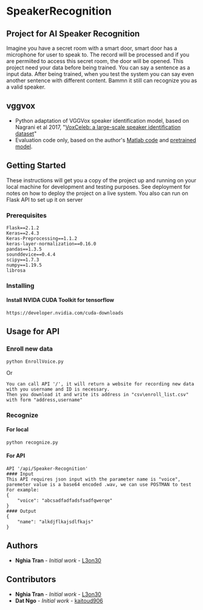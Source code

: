 # SpeakerRecognition

## Project for AI Speaker Recognition
Imagine you have a secret room with a smart door, smart door has a microphone for user to speak to. The record will be processed and if you are permiited to access this secret room, the door will be opened. This project need your data before being trained. You can say a sentence as a input data. After being trained, when you test the system you can say even another sentence with different content. Bammn it still can recognize you as a valid speaker.
## vggvox

* Python adaptation of VGGVox speaker identification model, based on Nagrani et al 2017, "[VoxCeleb: a large-scale speaker identification dataset](https://arxiv.org/pdf/1706.08612.pdf)"
* Evaluation code only, based on the author's [Matlab code](https://github.com/a-nagrani/VGGVox/)
and [pretrained model](http://www.robots.ox.ac.uk/~vgg/data/voxceleb/).

## Getting Started

These instructions will get you a copy of the project up and running on your local machine for development and testing purposes. See deployment for notes on how to deploy the project on a live system. You also can run on Flask API to set up it on server

### Prerequisites

```
Flask==2.1.2
Keras==2.4.3
Keras-Preprocessing==1.1.2
keras-layer-normalization==0.16.0
pandas==1.3.5
sounddevice==0.4.4
scipy==1.7.3
numpy==1.19.5
librosa

```
### Installing

#### Install NVIDA CUDA Toolkit for tensorflow
```
https://developer.nvidia.com/cuda-downloads
```

## Usage for API
### Enroll new data
```
python EnrollVoice.py 
```
Or
```
You can call API '/', it will return a website for recording new data with you username and ID is necessary. 
Then you download it and write its address in "csv\enroll_list.csv" with form "address,username"
```
### Recognize 
#### For local
```
python recognize.py
```
#### For API
```
API '/api/Speaker-Recognition'
#### Input
This API requires json input with the parameter name is "voice", paremeter value is a base64 encoded .wav, we can use POSTMAN to test
For example:
{
    "voice": "abcsadfadfadsfsadfqwerqe"
}
#### Output
{
    "name": "alkdjflkajsdlfkajs"
}
```
### 

## Authors

* **Nghia Tran** - *Initial work* - [L3on30](https://github.com/L3on30)
## Contributors
* **Nghia Tran** - *Initial work* - [L3on30](https://github.com/L3on30)
* **Dat Ngo** - *Initial work* - [kaitoud906](https://github.com/kaitoud906)
